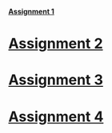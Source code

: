 **[Assignment 1](assignment-1/assignment1.md)**
# **[Assignment 2](assignment-2/cnn.md)**
# **[Assignment 3](assignment-3/gans.md)**
# **[Assignment 4](assignment-4/sirens.md)**
